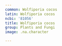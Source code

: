 ```yaml
---
common: Wolfiporia cocos
latin: Wolfiporia cocos
ncbi: '81056'
title: Wolfiporia cocos
group: Plants and Fungi
image: .na.character

---
```

